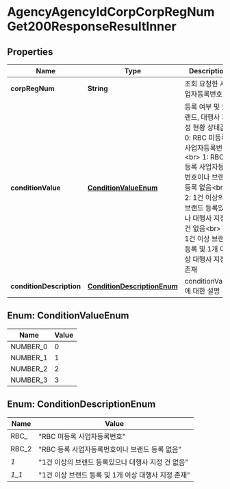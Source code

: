 

# AgencyAgencyIdCorpCorpRegNumGet200ResponseResultInner


## Properties

| Name | Type | Description | Notes |
|------------ | ------------- | ------------- | -------------|
|**corpRegNum** | **String** | 조회 요청한 사업자등록번호 |  [optional] |
|**conditionValue** | [**ConditionValueEnum**](#ConditionValueEnum) | 등록 여부 및 브랜드, 대행사 지정 현황 상태값 0: RBC 미등록 사업자등록번호&lt;br&gt; 1: RBC 등록 사업자등록번호이나 브랜드 등록 없음&lt;br&gt; 2: 1건 이상의 브랜드 등록있으나 대행사 지정 건 없음&lt;br&gt; 3: 1건 이상 브랜드 등록 및 1개 이상 대행사 지정 존재  |  [optional] |
|**conditionDescription** | [**ConditionDescriptionEnum**](#ConditionDescriptionEnum) | conditionValue 에 대한 설명  |  [optional] |



## Enum: ConditionValueEnum

| Name | Value |
|---- | -----|
| NUMBER_0 | 0 |
| NUMBER_1 | 1 |
| NUMBER_2 | 2 |
| NUMBER_3 | 3 |



## Enum: ConditionDescriptionEnum

| Name | Value |
|---- | -----|
| RBC_ | &quot;RBC 미등록 사업자등록번호&quot; |
| RBC_2 | &quot;RBC 등록 사업자등록번호이나 브랜드 등록 없음&quot; |
| _1_ | &quot;1건 이상의 브랜드 등록있으나 대행사 지정 건 없음&quot; |
| _1_1_ | &quot;1건 이상 브랜드 등록 및 1개 이상 대행사 지정 존재&quot; |



